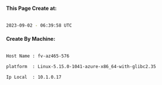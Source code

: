 
   
#### This Page Create at:

```bash

2023-09-02 - 06:39:58 UTC

```

#### Create By Machine:

```bash

Host Name : fv-az465-576

platform  : Linux-5.15.0-1041-azure-x86_64-with-glibc2.35

Ip Local  : 10.1.0.17

```

